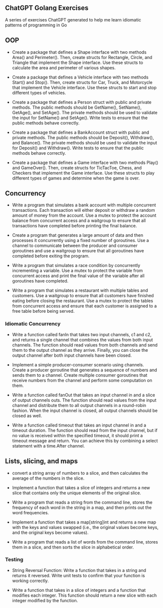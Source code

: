 ## ChatGPT Golang Exercises

A series of exercises ChatGPT generated to help me learn idiomatic patterns of programming in Go

## OOP

- Create a package that defines a Shape interface with two methods Area() and Perimeter(). Then, create structs for Rectangle, Circle, and Triangle that implement the Shape interface. Use these structs to calculate the area and perimeter of various shapes.

- Create a package that defines a Vehicle interface with two methods Start() and Stop(). Then, create structs for Car, Truck, and Motorcycle that implement the Vehicle interface. Use these structs to start and stop different types of vehicles.

- Create a package that defines a Person struct with public and private methods. The public methods should be GetName(), SetName(), GetAge(), and SetAge(). The private methods should be used to validate the input for SetName() and SetAge(). Write tests to ensure that the public methods behave correctly.

- Create a package that defines a BankAccount struct with public and private methods. The public methods should be Deposit(), Withdraw(), and Balance(). The private methods should be used to validate the input for Deposit() and Withdraw(). Write tests to ensure that the public methods behave correctly.

- Create a package that defines a Game interface with two methods Play() and GameOver(). Then, create structs for TicTacToe, Chess, and Checkers that implement the Game interface. Use these structs to play different types of games and determine when the game is over.

## Concurrency

- Write a program that simulates a bank account with multiple concurrent transactions. Each transaction will either deposit or withdraw a random amount of money from the account. Use a mutex to protect the account balance from concurrent access and a waitgroup to ensure that all transactions have completed before printing the final balance.

- Create a program that generates a large amount of data and then processes it concurrently using a fixed number of goroutines. Use a channel to communicate between the producer and consumer goroutines and use a waitgroup to ensure that all goroutines have completed before exiting the program.

- Write a program that simulates a race condition by concurrently incrementing a variable. Use a mutex to protect the variable from concurrent access and print the final value of the variable after all goroutines have completed.

- Write a program that simulates a restaurant with multiple tables and customers. Use a waitgroup to ensure that all customers have finished eating before closing the restaurant. Use a mutex to protect the tables from concurrent access and ensure that each customer is assigned to a free table before being served.

### Idiomatic Concurrency

- Write a function called fanIn that takes two input channels, c1 and c2, and returns a single channel that combines the values from both input channels. The function should read values from both channels and send them to the output channel as they arrive. Finally, you can close the output channel after both input channels have been closed.

- Implement a simple producer-consumer scenario using channels. Create a producer goroutine that generates a sequence of numbers and sends them to a channel. Create multiple consumer goroutines that receive numbers from the channel and perform some computation on them.

- Write a function called fanOut that takes an input channel in and a slice of output channels outs. The function should read values from the input channel and distribute them to all output channels in a round-robin fashion. When the input channel is closed, all output channels should be closed as well.

- Write a function called timeout that takes an input channel in and a timeout duration. The function should read from the input channel, but if no value is received within the specified timeout, it should print a timeout message and return. You can achieve this by combining a select statement with a time.After channel.

## Lists, slicing, and maps

- convert a string array of numbers to a slice, and then calculates the average of the numbers in the slice.

- Implement a function that takes a slice of integers and returns a new slice that contains only the unique elements of the original slice.

- Write a program that reads a string from the command line, stores the frequency of each word in the string in a map, and then prints out the word frequencies.

- Implement a function that takes a map[string]int and returns a new map with the keys and values swapped (i.e., the original values become keys, and the original keys become values).

- Write a program that reads a list of words from the command line, stores them in a slice, and then sorts the slice in alphabetical order.

### Testing

- String Reversal Function: Write a function that takes in a string and returns it reversed. Write unit tests to confirm that your function is working correctly. 

- Write a function that takes in a slice of integers and a function that modifies each integer. This function should return a new slice with each integer modified by the function.
